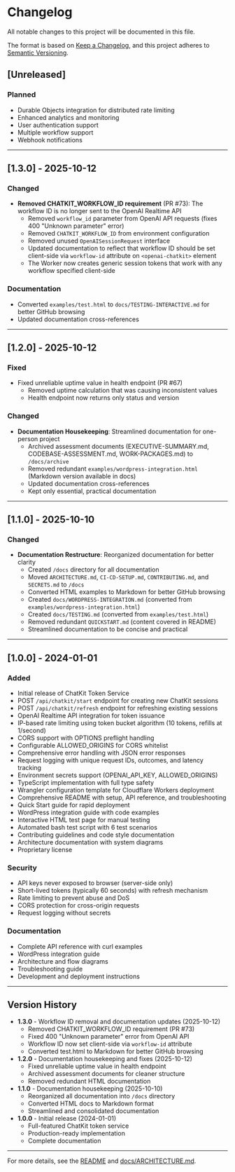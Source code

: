 # Changelog

All notable changes to this project will be documented in this file.

The format is based on [Keep a Changelog](https://keepachangelog.com/en/1.0.0/),
and this project adheres to [Semantic Versioning](https://semver.org/spec/v2.0.0.html).

## [Unreleased]

### Planned
- Durable Objects integration for distributed rate limiting
- Enhanced analytics and monitoring
- User authentication support
- Multiple workflow support
- Webhook notifications

---

## [1.3.0] - 2025-10-12

### Changed
- **Removed CHATKIT_WORKFLOW_ID requirement** (PR #73): The workflow ID is no longer sent to the OpenAI Realtime API
  - Removed `workflow_id` parameter from OpenAI API requests (fixes 400 "Unknown parameter" error)
  - Removed `CHATKIT_WORKFLOW_ID` from environment configuration
  - Removed unused `OpenAISessionRequest` interface
  - Updated documentation to reflect that workflow ID should be set client-side via `workflow-id` attribute on `<openai-chatkit>` element
  - The Worker now creates generic session tokens that work with any workflow specified client-side

### Documentation
- Converted `examples/test.html` to `docs/TESTING-INTERACTIVE.md` for better GitHub browsing
- Updated documentation cross-references

---

## [1.2.0] - 2025-10-12

### Fixed
- Fixed unreliable uptime value in health endpoint (PR #67)
  - Removed uptime calculation that was causing inconsistent values
  - Health endpoint now returns only status and version

### Changed
- **Documentation Housekeeping**: Streamlined documentation for one-person project
  - Archived assessment documents (EXECUTIVE-SUMMARY.md, CODEBASE-ASSESSMENT.md, WORK-PACKAGES.md) to `/docs/archive`
  - Removed redundant `examples/wordpress-integration.html` (Markdown version available in docs)
  - Updated documentation cross-references
  - Kept only essential, practical documentation

---

## [1.1.0] - 2025-10-10

### Changed
- **Documentation Restructure**: Reorganized documentation for better clarity
  - Created `/docs` directory for all documentation
  - Moved `ARCHITECTURE.md`, `CI-CD-SETUP.md`, `CONTRIBUTING.md`, and `SECRETS.md` to `/docs`
  - Converted HTML examples to Markdown for better GitHub browsing
  - Created `docs/WORDPRESS-INTEGRATION.md` (converted from `examples/wordpress-integration.html`)
  - Created `docs/TESTING.md` (converted from `examples/test.html`)
  - Removed redundant `QUICKSTART.md` (content covered in README)
  - Streamlined documentation to be concise and practical

---

## [1.0.0] - 2024-01-01

### Added
- Initial release of ChatKit Token Service
- POST `/api/chatkit/start` endpoint for creating new ChatKit sessions
- POST `/api/chatkit/refresh` endpoint for refreshing existing sessions
- OpenAI Realtime API integration for token issuance
- IP-based rate limiting using token bucket algorithm (10 tokens, refills at 1/second)
- CORS support with OPTIONS preflight handling
- Configurable ALLOWED_ORIGINS for CORS whitelist
- Comprehensive error handling with JSON error responses
- Request logging with unique request IDs, outcomes, and latency tracking
- Environment secrets support (OPENAI_API_KEY, ALLOWED_ORIGINS)
- TypeScript implementation with full type safety
- Wrangler configuration template for Cloudflare Workers deployment
- Comprehensive README with setup, API reference, and troubleshooting
- Quick Start guide for rapid deployment
- WordPress integration guide with code examples
- Interactive HTML test page for manual testing
- Automated bash test script with 6 test scenarios
- Contributing guidelines and code style documentation
- Architecture documentation with system diagrams
- Proprietary license

### Security
- API keys never exposed to browser (server-side only)
- Short-lived tokens (typically 60 seconds) with refresh mechanism
- Rate limiting to prevent abuse and DoS
- CORS protection for cross-origin requests
- Request logging without secrets

### Documentation
- Complete API reference with curl examples
- WordPress integration guide
- Architecture and flow diagrams
- Troubleshooting guide
- Development and deployment instructions

---

## Version History

- **1.3.0** - Workflow ID removal and documentation updates (2025-10-12)
  - Removed CHATKIT_WORKFLOW_ID requirement (PR #73)
  - Fixed 400 "Unknown parameter" error from OpenAI API
  - Workflow ID now set client-side via `workflow-id` attribute
  - Converted test.html to Markdown for better GitHub browsing
- **1.2.0** - Documentation housekeeping and fixes (2025-10-12)
  - Fixed unreliable uptime value in health endpoint
  - Archived assessment documents for cleaner structure
  - Removed redundant HTML documentation
- **1.1.0** - Documentation housekeeping (2025-10-10)
  - Reorganized all documentation into `/docs` directory
  - Converted HTML docs to Markdown format
  - Streamlined and consolidated documentation
- **1.0.0** - Initial release (2024-01-01)
  - Full-featured ChatKit token service
  - Production-ready implementation
  - Complete documentation

---

For more details, see the [README](README.md) and [docs/ARCHITECTURE.md](docs/ARCHITECTURE.md).
